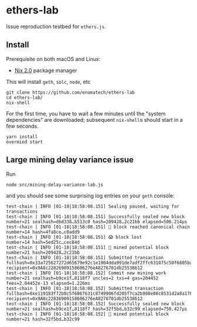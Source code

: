 # ethers-lab

Issue reproduction testbed for `ethers.js`.

## Install

Prerequisite on both macOS and Linux:
- [Nix 2.0](https://nixos.org/nix/) package manager

This will install `geth`, `solc`, `node`, etc

```
git clone https://github.com/enumatech/ethers-lab
cd ethers-lab/
nix-shell
```

For the first time, you have to wait a few minutes until the "system
dependencies" are downloaded; subsequent `nix-shell`s should start
in a few seconds.

```
yarn install
overmind start
```

## Large mining delay variance issue

Run

```
node src/mining-delay-variance-lab.js
```

and you should see some surprising log entries on your `geth` console:

```
test-chain | INFO [01-18|18:58:08.151] Sealing paused, waiting for transactions
test-chain | INFO [01-18|18:58:08.151] Successfully sealed new block            number=21 sealhash=dbd338…b513c0 hash=209428…2c21bb elapsed=506.214µs
test-chain | INFO [01-18|18:58:08.151] 🔗 block reached canonical chain          number=14 hash=4fa8ce…c0add9
test-chain | INFO [01-18|18:58:08.151] 😱 block lost                             number=14 hash=5ed25c…cec84d
test-chain | INFO [01-18|18:58:08.151] 🔨 mined potential block                  number=21 hash=209428…2c21bb
test-chain | INFO [01-18|18:58:08.151] Submitted transaction                    fullhash=0x33a725627272d65679e92c1e1904dda991de7adf2ffc631075c50f6805babe5a recipient=0x9A8c22826909158606276eA8276701db25538612
test-chain | INFO [01-18|18:58:08.152] Commit new mining work                   number=21 sealhash=b9ce1f…8118f7 uncles=2 txs=4 gas=204452 fees=2.04452e-13 elapsed=1.226ms
test-chain | INFO [01-18|18:58:08.152] Submitted transaction                    fullhash=0xe119183f72b0c5f6867631c8749906fd205f7ca2b980e08c8531d2a8a17865cd recipient=0x9A8c22826909158606276eA8276701db25538612
test-chain | INFO [01-18|18:58:08.152] Successfully sealed new block            number=21 sealhash=b9ce1f…8118f7 hash=32f5bd…b32c99 elapsed=750.427µs
test-chain | INFO [01-18|18:58:08.152] 🔨 mined potential block                  number=21 hash=32f5bd…b32c99
```

